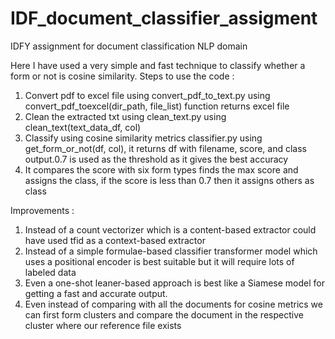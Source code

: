 # IDF_document_classifier_assigment
IDFY assignment for document classification NLP domain

Here I have used a very simple and fast technique to classify whether a form or not is cosine similarity.
Steps to use the code :

1) Convert pdf to excel file using convert_pdf_to_text.py using convert_pdf_toexcel(dir_path, file_list) function returns excel file
2) Clean the extracted txt using clean_text.py using clean_text(text_data_df, col)
3) Classify using cosine similarity metrics classifier.py using get_form_or_not(df, col), it returns df with filename, score, and class output.0.7 is used as the threshold as it gives the best accuracy
4) It compares the score with six form types finds the max score and assigns the class, if the score is less than 0.7 then it assigns others as class

Improvements :

1) Instead of a count vectorizer which is a content-based extractor could have used tfid as a context-based extractor
2) Instead  of a simple formulae-based classifier transformer model which uses a positional encoder is best suitable but it will require lots of labeled data
3) Even a one-shot leaner-based approach is best like a Siamese model for getting a fast and accurate output.
4) Even instead of comparing with all the documents for cosine metrics we can first form clusters and compare the document in the respective cluster where our reference file exists 
